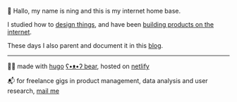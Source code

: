 👋 Hallo, my name is ning and this is my internet home base.



I studied how to [design things][old-portfolio-url], and have been [building products on the internet][linkedin-url].

These days I also parent and document it in this [blog][blog-url].

---

🐻‍❄️ made with [hugo][hugo-url] [ʕ•ᴥ•ʔ bear][hugo-bear-url], hosted on [netlify][netlify-url]

📬 for freelance gigs in product management, data analysis and user research, [mail me](mailto:ninginthenetherlands@gmail.com)


[old-portfolio-url]: https://cargocollective.com/ningxxu/
[linkedin-url]: https://www.linkedin.com/in/ningxxu/
[blog-url]: /blog/
[hugo-url]: https://gohugo.io/
[hugo-bear-url]: https://github.com/janraasch/hugo-bearblog/
[netlify-url]: https://www.netlify.com/